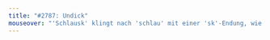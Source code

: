```yaml
---
title: "#2787: Undick"
mouseover: "'Schlausk' klingt nach 'schlau' mit einer 'sk'-Endung, wie man sie auch von 'kafkaesk' kennt."
---
```


